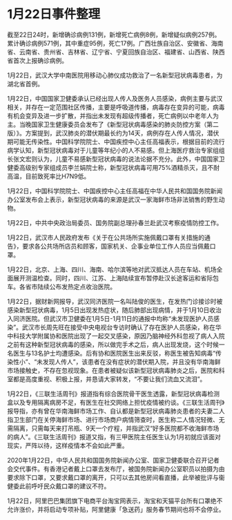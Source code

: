 # 1月22日事件整理

截至22日24时，新增确诊病例131例，新增死亡病例8例，新增疑似病例257例。累计确诊病例571例，其中重症95例，死亡17例。广西壮族自治区、安徽省、海南省、云南省、贵州省、吉林省、辽宁省、宁夏回族自治区、福建省、山西省、陕西省首次上报确诊病例。

1月22日，武汉大学中南医院用移动心肺仪成功救治了一名新型冠状病毒患者，为湖北省首例。

1月22日，中国国家卫健委承认已经出现人传人及医务人员感染，病例主要与武汉相关，并存在一定范围社区传播，主要是呼吸道传播，病毒存在变异的可能，病毒有机会变异及进一步扩散，并指出未发现有超级传播者，死亡病例以中老年人为主。当晚国家卫生健康委员会发布了《新型冠状病毒感染的肺炎防控方案（第二版）》。方案提到，武汉肺炎的潜伏期最长约为14天，病例存在人传人情况，潜伏期可能无传染性。中国科学院院士、中国疾控中心主任高福表示，根据目前的流行病学认知，新型冠状病毒对于儿童等年纪小的人不易感。但上海医疗救治专家组组长张文宏则认为，儿童不易感新型冠状病毒的说法论据不充分。此外，中国国家卫健委高级别专家组成员李兰娟院士称，新型冠状病毒可用75%酒精杀灭，且不耐高温，目前致死率比H7N9低。

1月22日，中国科学院院士、中国疾控中心主任高福在中华人民共和国国务院新闻办公室发布会上表示，新型冠状病毒的来源是武汉一家海鲜市场非法销售的野生动物。

1月22日，中共中央政治局委员、国务院副总理孙春兰赴武汉考察疫情防控工作。

1月22日，武汉市人民政府发布《关于在公共场所实施佩戴口罩有关措施的通告》，要求各公共场所店员和顾客，国家机关、企事业单位工作人员应当佩戴口罩。

1月22日，北京、上海、四川、海南、哈尔滨等地对武汉抵达人员在车站、机场全面展开测温检查。同时，四川、江苏、上海陆续宣布暂停赴汉长途客运和省际包车。各省市陆续公布发热定点收治医院。

1月22日，据财新网报导，武汉同济医院一名叫陆俊的医生，在发热门诊接诊时被感染新型冠状病毒，1月5日出现发热症状，随后肺部出现病情，并于1月10日收治入同济医院。但武汉市卫健委在1月5日-1月11日的通报中均称“未发现医护人员感染”。武汉市长周先旺在接受中央电视台专访时确认了存在医护人员感染，称在华中科技大学附属协和医院出现了一起交叉感染，原因乃脑神经外科忽视了病人入院之前有这种新型冠状病毒的感染，所以做完手术之后，病人出现发烧，这个时候一名医生与13名护士均遭感染。后有协和医院医生出来反驳，称医生被告知病毒“传染性小”、“未发现人传人”，该患者在没有症状的潜伏期入院，并且没有华南海鲜市场接触史，不存在忽视现象。在患者被疑似该新型冠状病毒肺炎之后，医院和科室都是高度重视、积极上报，并恳请大家转发，“不要让我们流血又流泪”。

1月22日，《三联生活周刊》报道指有综合医院骨干医生透露，新型冠状病毒检测盒以及专用隔离病房不足，有医生在社交网络上担忧疫情被约谈。《三联生活周刊》报导指，亦有曾在华南海鲜市场工作、自认都是新型冠状病毒肺炎患者的夫妻二人指卫生部门在关停海鲜市场、进行市场商户病情筛查时，医生称二人情况轻微、无需隔离，只需每天来打吊瓶、9天一个疗程，并指武汉“好多医院都不收海鲜市场的病人”。《三联生活周刊》报道又指，有三甲医院主任医生认为1月初就应该面对现实，严阵以待，这样疫情本不会如此严重。

2020年1月22日，中华人民共和国国务院新闻办公室、国家卫健委联合召开记者会交代事件。有香港记者戴上口罩去发布厅，被国务院新闻办公室职员以拍摄为由要求除下口罩，又要求戴口罩的离开，只可以去其他房间看直播，此举被批评与衞健委此前呼吁民众戴口罩的建议不符。

1月22日，阿里巴巴集团旗下电商平台淘宝网表示，淘宝和天猫平台所有口罩绝不允许涨价，并将启动专项补贴，阿里健康「急送药」服务春节期间也将不会停业。
